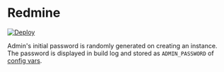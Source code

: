 # Redmine

[![Deploy](https://www.herokucdn.com/deploy/button.svg)](https://heroku.com/deploy?template=https://github.com/vzvu3k6k/redmine-heroku)

Admin's initial password is randomly generated on creating an instance. The password is displayed in build log and stored as `ADMIN_PASSWORD` of [config vars](https://devcenter.heroku.com/articles/config-vars).
